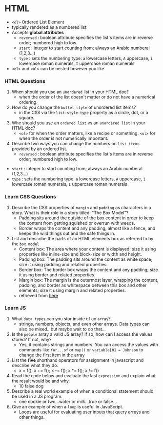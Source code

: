 # HTML

* `<ol>` Ordered List Element
* typically rendered as a numbered list
* Accepts **global attributes**
  * `reversed` : boolean attribute specifies the list's items are in reverse order; numbered high to low.
  * `start` : integer to start counting from; always an Arabic numberal (1,2,3...)
  * `type` : sets the numbering type: `a` lowercase letters, `A` uppercase, `i` lowercase roman numerals, `I` uppercase roman numerals
* `<ol>` and `<ul>` can be nested however you like

### HTML Questions
1. When should you use an `unordered` list in your HTML doc?
   * when the order of the list doesn't matter or do not have a numerical ordering.
2. How do you change the `bullet style` of unordered list items?
   * in the CSS via the `list-style-type` property as a circle, dot, or a square.  
3. Whe should you use an `ordered list` vs an `unordered list` in your HTML doc?
   * `<ol>` for when the order matters, like a recipe or something.  `<ul>` for when the order is not numerically important.
4. Describe two ways you can change the numbers on `list items` provided by an ordered list.
   * `reversed` : boolean attribute specifies the list's items are in reverse order; numbered high to low.
  * `start` : integer to start counting from; always an Arabic numberal (1,2,3...)
  * `type` : sets the numbering type: `a` lowercase letters, `A` uppercase, `i` lowercase roman numerals, `I` uppercase roman numerals 

### Learn CSS Questions

1. Describe the CSS properties of `margin` and `padding` as characters in a story.  What is their role in a story titled: "The Box Model"?
   * Padding sits around the outside of the box content in order to keep the content from getting squished or overrun with weeds.
   * Border wraps the content and any padding, almost like a fence, and keeps the wild things out and the safe things in.
2. List and describe the parts of an HTML elements box as referred to by the `box model`
   * Content box: The area where your content is displayed; size it using properties like inline-size and block-size or width and height.
   * Padding box: The padding sits around the content as white space; size it using padding and related properties.
   * Border box: The border box wraps the content and any padding; size it using border and related properties.
   * Margin box: The margin is the outermost layer, wrapping the content, padding, and border as whitespace between this box and other elements; size it using margin and related properties.
   * retrieved from [here](https://developer.mozilla.org/en-US/docs/Learn/CSS/Building_blocks/The_box_model)

### Learn JS

1. What `data types` can you stor inside of an `array`?
   * strings, numbers, objects, and even other arrays.  Data types can also be mixed...but maybe wait to do that...
2. Is the `people` array a valid JS array? If so, how can I access the values stored? If not, why?
   * Yes, it contains strings and numbers.  You can access the values with commands like `for...of` or `map()` or `variable[0] = Johnson` to change the first item in the array
3. List the **five** shorthand operators for assignment in javascript and describe what they do.
   * x = f(); x += f(); x -= f(); x *= f(); x /= f()
4. Read the code below and evaluate the last `expression` and explain what the result would be and why.
   * 10 false dog
5. Describe a real world example of when a conditional statement should be used in a JS program.
   * one cookie or two...water or milk...true or false...
6. Give an example of when a `loop` is useful in JavaScript.
   * Loops are useful for evaluating user inputs that query arrays and other things.




<!-- // let arr = [];
//                      0         1     2       3       4       5
// let parksNRec = [`Leslie`, `April`, `Ron`, `Andy`, `Ann`, `Tom`];
// console.log(parksNRec); this will log the entire array
// console.log(parksNRec[2]); states log parksNRec AT 2 (Ron)
// let waffles = [`JJ\'s', true, [228, 343], 'bacon'];
// console.log(parksNRec.length);

// ARRAY METHODS
// add a value to an array: parksNRec[6] = `Donna`;
// console.log(parksNRec);  - this will show us that Donna has been added to the array
// if this number is not an additional space it will overwrite whatever is currently in that space
// parksNRec.push(`Tammy`) will add Tammy to the end of the Array; Can add multiple values at the same time
// parksNRec.push(`Chris`, `Jerry`)

// for loops are good for doing something a number of times
// 1. Instanciate the variable
// let i = 0
// 
// 2. Evaluate the variable
// is i < parksNRec.length
//
// 3. Increment the variable
// i++
// shorthand for: i = i + 1
//
// for (let i=0; i < parksNRec.length; i++) {        KNOW THIS CODE KNOW THIS LOOP KNOW THIS FOR LOOP!!!!!!
    // code that will run if the condition is true:
    // console.log(parksNRec[i]);
    // i does not increase in value until code in this code block has run
    // each time the loop runs i increases as we specify
// }

// for (let i=0; i < parksNRec.length; i++) {
    // code that will run if the condition is true:
    // console.log(`parksNRec`[` + i + `]: ` + parksNRec[i]);
    // template literal (or string literal)
    // console.log(`parksNRec[${i}]: $parksNRec[i]}`);
    // console.log(`Hi ${parksNRec[i]}, I hope you are having a nice day');
    // i does not increase in value until code in this code block has run
    // each time the loop runs i increases as we specify
// } -->

<!-- in CSS the overflow is how we escape a float
.parent {
    overflow: auto;
    margin: auto;
} -->